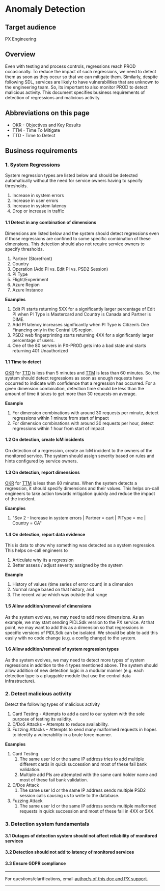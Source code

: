 # Anomaly Detection

## Target audience
PX Engineering

## Overview
Even with testing and process controls, regressions reach PROD occasionally. To reduce the impact of such regressions, we need to detect them as soon as they occur so that we can mitigate them.  Similarly, despite following SDL, services are likely to have vulnerabilities that are unknown to the engineering team.  So, its important to also monitor PROD to detect malicious activity.  This document specifies business requirements of detection of regressions and malicious activity.

## Abbreviations on this page
  - <a id="okr-objectives-and-key-results"></a>OKR - Objectives and Key Results
  - <a id="ttm-time-to-mitigate"></a>TTM - Time To Mitigate
  - <a id="ttd-time-to-detect"></a>TTD - Time to Detect

## Business requirements

### 1. System Regressions
System regression types are listed below and should be detected automatically without the need for service owners having to specify thresholds.
1.	Increase in system errors
2.	Increase in user errors
3.	Increase in system latency
4.	Drop or increase in traffic

#### 1.1 Detect in any combination of dimensions
Dimensions are listed below and the system should detect regressions even if those regressions are confined to some specific combination of these dimensions.  This detection should also not require service owners to specify thresholds.
1. Partner (Storefront)
2. Country
3. Operation (Add PI vs. Edit PI vs. PSD2 Session)
4. PI Type
5. Flight/Experiment
6. Azure Region
7. Azure Instance

**Examples**
 1. Edit PI starts returning 5XX for a significantly larger percentage of Edit PI when PI Type is Mastercard and Country is Canada and Partner is DIME. 
 2. Add PI latency increases significantly when PI Type is Citizen’s One Financing only in the Central US region.
 3. PSD2 web fingerprinting starts returning 4XX for a significantly larger percentage of users.
 4. One of the 80 servers in PX-PROD gets into a bad state and starts returning 401 Unauthorized

#### 1.1 Time to detect
[OKR](#okr-objectives-and-key-results "Objectives and Key Results") for [TTD](#ttd-time-to-detect "Time To Detect") is less than 5 minutes and [TTM](#ttm-time-to-mitigate "Time To Mitigate") is less than 60 minutes.  So, the system should detect regressions as soon as enough requests have occurred to indicate with confidence that a regression has occurred.  For a given dimension combination, detection time should be less than the amount of time it takes to get more than 30 requests on average.
  
**Example**
1. For dimension combinations with around 30 requests per minute, detect regressions within 1 minute from start of impact
2. For dimension combinations with around 30 requests per hour, detect regressions within 1 hour from start of impact

#### 1.2 On detection, create IcM incidents
On detection of a regression, create an IcM incident to the owners of the monitored service.  The system should assign severity based on rules and hints configured by service owners.

#### 1.3 On detection, report dimensions
[OKR](#okr-objectives-and-key-results "Objectives and Key Results") for [TTM](#ttm-time-to-mitigate "Time To Mitigate") is less than 60 minutes.  When the system detects a regression, it should specify dimensions and their values.  This helps on-call engineers to take action towards mitigation quickly and reduce the impact of the incident.

**Examples**
1. "Sev 2 - Increase in system errors | Partner = cart | PIType = mc | Country = CA"

#### 1.4 On detection, report data evidence
This is data to show why something was detected as a system regression.  This helps on-call engineers to 
1. Articulate why its a regression
2. Better assess / adjust severity assigned by the system 

**Example**
1. History of values (time series of error count) in a dimension
2. Normal range based on that history, and
3. The recent value which was outside that range

#### 1.5 Allow addition/removal of dimensions
As the system evolves, we may need to add more dimensions.  As an example, we may start sending PIDLSdk version to the PX service.  At that point, we may want to add this as a dimension so that regressions in specific versions of PIDLSdk can be isolated.  We should be able to add this easily with no code change (e.g. a config change) to the system.

#### 1.6 Allow addition/removal of system regression types
As the system evolves, we may need to detect more types of system regressions in addition to the 4 types mentioned above.  The system should allow addition of new detection logic in a modular manner (e.g. each detection type is a pluggable module that use the central data infrastructure).

#### 

### 2. Detect malicious activity
Detect the following types of malicious activity 
1.	Card Testing - Attempts to add a card to our system with the sole purpose of testing its validity.
2.	D/DoS Attacks – Attempts to reduce availability.
3.	Fuzzing Attacks – Attempts to send many malformed requests in hopes to identify a vulnerability in a brute force manner.

**Examples**
1. Card Testing
   1. The same user Id or the same IP address tries to add multiple different cards in quick succession and most of these fail bank validation.
   2. Multiple add PIs are attempted with the same card holder name and most of these fail bank validation.
2. D/Dos Attack 
   1. The same user Id or the same IP address sends multiple PSD2 session calls causing us to write to the database.
3. Fuzzing Attack 
   1. The same user Id or the same IP address sends multiple malformed requests in quick succession and most of these fail in 4XX or 5XX.

### 3. Detection system fundamentals
#### 3.1 Outages of detection system should not affect reliability of monitored services
#### 3.2 Detection should not add to latency of monitored services
#### 3.3 Ensure GDPR compliance

---
For questions/clarifications, email [author/s of this doc and PX support](mailto:kowshikpfte@microsoft.com?cc=PXSupport@microsoft.com&subject=Docs%20-%20engineering/anomalydetection.md).

---